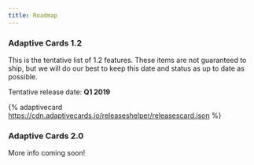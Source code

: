 ```yaml
---
title: Roadmap
---
```


### Adaptive Cards 1.2

This is the tentative list of 1.2 features.  These items are not guaranteed to ship, but we will do our best to keep this date and status as up to date as possible.

Tentative release date: **Q1 2019**

{% adaptivecard https://cdn.adaptivecards.io/releaseshelper/releasescard.json %}

### Adaptive Cards 2.0

More info coming soon!